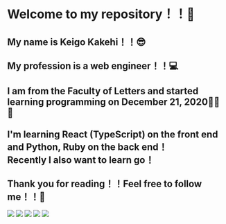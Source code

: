<h1>Welcome to my repository！！🎉</h1>
<h2>My name is Keigo Kakehi！！😎<br><br>My profession is a web engineer！！💻<br><br>I am from the Faculty of Letters and started learning programming on December 21, 2020🎄🎅🍰<br><br>I'm learning React (TypeScript) on the front end and Python, Ruby on the back end！<br>Recently I also want to learn go！<br><br>Thank you for reading！！Feel free to follow me！！🙌</h2>

![](https://github-profile-summary-cards.vercel.app/api/cards/profile-details?username=kenji-kk&theme=dracula)
![](https://github-profile-summary-cards.vercel.app/api/cards/repos-per-language?username=kenji-kk&theme=dracula)
![](https://github-profile-summary-cards.vercel.app/api/cards/most-commit-language?username=kenji-kk&theme=dracula)
![](https://github-profile-summary-cards.vercel.app/api/cards/stats?username=kenji-kk&theme=dracula)
![](https://github-profile-summary-cards.vercel.app/api/cards/productive-time?username=kenji-kk&theme=dracula)
